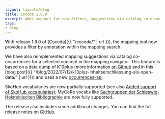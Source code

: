 ```yaml
---
layout: layouts/blog
title: Cocoda 1.8.0
excerpt: Adds support for new filters, suggestions via catalog co-occurrences, and additional vocabulary APIs
tags:
- blog
---
```


With release 1.8.0 of [Cocoda]({{ "/cocoda/" | url }}), the mapping tool now provides a filter by annotation within the mapping search.

We have also reimplemented mapping suggestions via catalog co-occurrences for a selected concept in the mapping navigator. This feature is based on a data dump of K10plus (more information [on Github](https://github.com/gbv/k10plus-subjects) and in this [blog post]({{ "/blog/2022/07/12/k10plus-inhaltserschliessung-als-open-data/" | url }})) and uses a new [occurrences-api](https://github.com/gbv/occurrences-api).

SkoHub vocabularies are now partially supported (see also [Added support of SkoHub vocabularies](/blog/2022/06/23/cocoda-sdk-skohub/)); MyCoRe vocabs like [Sachgruppen der Schleswig-Holsteinischen Bibliographie](https://coli-conc.gbv.de/cocoda/app/?fromScheme=http%3A%2F%2Fbartoc.org%2Fen%2Fnode%2F1992) are now fully supported.

The release also includes some additional changes. You can find the full release notes on [GitHub](https://github.com/gbv/cocoda/releases/tag/1.8.0).
